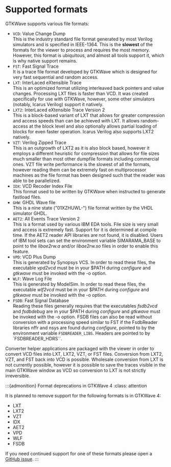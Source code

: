 # Supported formats

GTKWave supports various file formats:

- `VCD`: Value Change Dump \
  This is the industry standard file format
  generated by most Verilog simulators and is specified in IEEE-1364.
  This is the **slowest** of the formats for the viewer to process and
  requires the most memory. However, this format is ubiquitous, and
  almost all tools support it, which is why native support remains.
- `FST`: Fast Signal Trace \
  It is a trace file format developed by GTKWave
  which is designed for very fast sequential and random access.
- `LXT`: InterLaced eXtensible Trace \
  This is an optimized format
  utilizing interleaved back pointers and value changes. Processing
  LXT files is faster than VCD. It was created specifically for use
  with GTKWave, however, some other simulators (notably, Icarus
  Verilog) support it natively. 
- `LXT2`: InterLaced eXtensible Trace Version 2 \
  This is a block-based
  variant of LXT that allows for greater compression and access speeds
  than can be achieved with LXT. It allows random-access at the block
  level and also optionally allows partial loading of blocks for even
  faster operation. Icarus Verilog also supports LXT2 natively.
- `VZT`: Verilog Zipped Trace \
  This is an outgrowth of LXT2 as it is
  also block based, however it employs a different heuristic for
  compression that allows for file sizes much smaller than most other
  dumpfile formats including commercial ones. VZT file write
  performance is the slowest of all the formats, however reading them
  can be extremely fast on multiprocessor machines as the file format
  has been designed such that the reader was able to be parallelized.
- `IDX`: VCD Recoder Index File \
  This format used to be written by
  GTKWave when instructed to generate fastload files. 
- `GHW`: GHDL Wave file \
  This is a nine state ("01XZHUWL-") file format
  written by the VHDL simulator GHDL.
- `AET2`: All Events Trace Version 2 \
  This is a format used by various
  IBM EDA tools. File size is very small and access is extremely fast.
  Support for it is determined at compile time. If the AET2 reader API
  libraries are not found, it is disabled. Users of IBM tool sets can
  set the environment variable SIMARAMA_BASE to point to the
  *libae2rw.a* and/or *libae2rw.so* files in order to enable this
  feature.
- `VPD`: VCD Plus Dump \
  This is generated by Synopsys VCS. In order to
  read these files, the executable *vpd2vcd* must be in your \$PATH
  during *configure* and *gtkwave* must be invoked with the -o option.
- `WLF`: Wave Log File \
  This is generated by ModelSim. In order to read
  these files, the executable *wlf2vcd* must be in your \$PATH during
  *configure* and *gtkwave* must be invoked with the -o option.
- `FSDB`: Fast Signal Database \
  Reading these files generally requires
  that the executables *fsdb2vcd* and *fsdbdebug* are in your \$PATH
  during *configure* and *gtkwave* must be invoked with the -o option.
  FSDB files can also be read without conversion with a processing
  speed similar to FST if the FsdbReader libraries nffr and nsys are
  found during *configure*, pointed to by the environment variable
  `FSDBREADER_LIBS`. Headers are pointed to by `FSDBREADER_HDRS``.

Converter helper applications are packaged with the viewer in order to
convert VCD files into LXT, LXT2, VZT, or FST files. Conversion from
LXT2, VZT, and FST back into VCD is possible. Wholesale conversion from
LXT is not currently possible, however it is possible to save the traces
visible in the main GTKWave window as VCD so conversion to LXT is not
strictly irreversible.

:::{admonition} Format deprecations in GTKWave 4
:class: attention

It is planned to remove support for the following formats is in GTKWave 4:

* LXT
* LXT2
* VZT
* IDX
* AET2
* VPD
* WLF
* FSDB

If you need continued support for one of these formats please open a
[GitHub issue](https://github.com/gtkwave/gtkwave/issues).
:::
